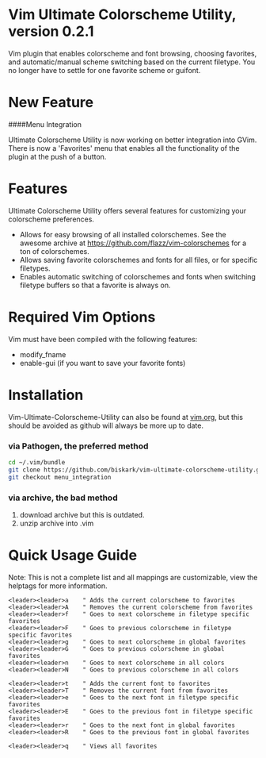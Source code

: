 Vim Ultimate Colorscheme Utility, version 0.2.1
=======================================

Vim plugin that enables colorscheme and font browsing, choosing favorites, and
automatic/manual scheme switching based on the current filetype. You no longer
have to settle for one favorite scheme or guifont.

New Feature
===========
####Menu Integration

Ultimate Colorscheme Utility is now working on better integration into GVim.
There is now a 'Favorites' menu that enables all the functionality of the
plugin at the push of a button.

Features
========
Ultimate Colorscheme Utility offers several features for customizing your
colorscheme preferences.
- Allows for easy browsing of all installed colorschemes. See the awesome
  archive at https://github.com/flazz/vim-colorschemes for a ton of
  colorschemes.
- Allows saving favorite colorschemes and fonts for all files, or for specific
  filetypes.
- Enables automatic switching of colorschemes and fonts when switching filetype
  buffers so that a favorite is always on.

Required Vim Options
====================
Vim must have been compiled with the following features:
- modify\_fname
- enable-gui (if you want to save your favorite fonts)

Installation
============
Vim-Ultimate-Colorscheme-Utility can also be found at
[vim.org](http://www.vim.org/scripts/script.php?script_id=4679), but this
should be avoided as github will always be more up to date.

### via Pathogen, the preferred method

```bash
cd ~/.vim/bundle
git clone https://github.com/biskark/vim-ultimate-colorscheme-utility.git
git checkout menu_integration
```

### via archive, the bad method
1. download archive
   but this is outdated.
2. unzip archive into .vim

Quick Usage Guide
=================
Note: This is not a complete list and all mappings are customizable, view the
helptags for more information.

```vim
<leader><leader>a    " Adds the current colorscheme to favorites
<leader><leader>A    " Removes the current colorscheme from favorites
<leader><leader>f    " Goes to next colorscheme in filetype specific favorites
<leader><leader>F    " Goes to previous colorscheme in filetype specific favorites
<leader><leader>g    " Goes to next colorscheme in global favorites
<leader><leader>G    " Goes to previous colorscheme in global favorites
<leader><leader>n    " Goes to next colorscheme in all colors
<leader><leader>N    " Goes to previous colorscheme in all colors

<leader><leader>t    " Adds the current font to favorites
<leader><leader>T    " Removes the current font from favorites
<leader><leader>e    " Goes to the next font in filetype specific favorites
<leader><leader>E    " Goes to the previous font in filetype specific favorites
<leader><leader>r    " Goes to the next font in global favorites
<leader><leader>R    " Goes to the previous font in global favorites

<leader><leader>q    " Views all favorites
```
